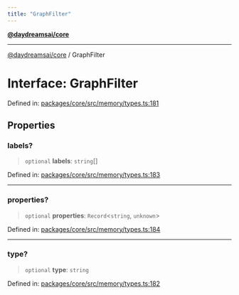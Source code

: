 ```yaml
---
title: "GraphFilter"
---
```


[**@daydreamsai/core**](./api-reference.md)

***

[@daydreamsai/core](./api-reference.md) / GraphFilter

# Interface: GraphFilter

Defined in: [packages/core/src/memory/types.ts:181](https://github.com/dojoengine/daydreams/blob/95678f46ea3908883ec80d853a28c9f23ca4f5c2/packages/core/src/memory/types.ts#L181)

## Properties

### labels?

> `optional` **labels**: `string`[]

Defined in: [packages/core/src/memory/types.ts:183](https://github.com/dojoengine/daydreams/blob/95678f46ea3908883ec80d853a28c9f23ca4f5c2/packages/core/src/memory/types.ts#L183)

***

### properties?

> `optional` **properties**: `Record`\<`string`, `unknown`\>

Defined in: [packages/core/src/memory/types.ts:184](https://github.com/dojoengine/daydreams/blob/95678f46ea3908883ec80d853a28c9f23ca4f5c2/packages/core/src/memory/types.ts#L184)

***

### type?

> `optional` **type**: `string`

Defined in: [packages/core/src/memory/types.ts:182](https://github.com/dojoengine/daydreams/blob/95678f46ea3908883ec80d853a28c9f23ca4f5c2/packages/core/src/memory/types.ts#L182)

